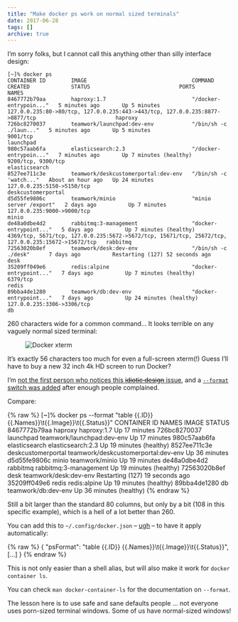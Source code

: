 ```yaml
---
title: "Make docker ps work on normal sized terminals"
date: 2017-06-28
tags: []
archive: true
---
```


I’m sorry folks, but I cannot call this anything other than silly interface design:

    [~]% docker ps
    CONTAINER ID        IMAGE                                 COMMAND                  CREATED             STATUS                            PORTS                                                                                                NAMES
    8467772b79aa        haproxy:1.7                           "/docker-entrypoin..."   5 minutes ago       Up 5 minutes                      127.0.0.235:80->80/tcp, 127.0.0.235:443->443/tcp, 127.0.0.235:8877->8877/tcp                         haproxy
    726bc8270037        teamwork/launchpad:dev-env            "/bin/sh -c ./laun..."   5 minutes ago       Up 5 minutes                      9001/tcp                                                                                             launchpad
    980c57aab6fa        elasticsearch:2.3                     "/docker-entrypoin..."   7 minutes ago       Up 7 minutes (healthy)            9200/tcp, 9300/tcp                                                                                   elasticsearch
    8527ee711c3e        teamwork/deskcustomerportal:dev-env   "/bin/sh -c 'watch..."   About an hour ago   Up 24 minutes                     127.0.0.235:5150->5150/tcp                                                                           deskcustomerportal
    d5d55fe9806c        teamwork/minio                        "minio server /export"   2 days ago          Up 7 minutes                      127.0.0.235:9000->9000/tcp                                                                           minio
    de48a0dbe4d2        rabbitmq:3-management                 "docker-entrypoint..."   5 days ago          Up 7 minutes (healthy)            4369/tcp, 5671/tcp, 127.0.0.235:5672->5672/tcp, 15671/tcp, 25672/tcp, 127.0.0.235:15672->15672/tcp   rabbitmq
    72563020b8ef        teamwork/desk:dev-env                 "/bin/sh -c ./desk"      7 days ago          Restarting (127) 52 seconds ago                                                                                                        desk
    35209ff049e6        redis:alpine                          "docker-entrypoint..."   7 days ago          Up 7 minutes (healthy)            6379/tcp                                                                                             redis
    89bba4de1280        teamwork/db:dev-env                   "docker-entrypoint..."   7 days ago          Up 24 minutes (healthy)           127.0.0.235:3306->3306/tcp                                                                           db

260 characters wide for a common command... It looks terrible on any vaguely
normal sized terminal:

<figure><img alt="Docker xterm" src="{% include_image ./_images/docker-wide.png %}"></figure>

It’s exactly 56 characters too much for even a full-screen xterm(!) Guess I’ll
have to buy a new 32 inch 4k HD screen to run Docker?

I’m [not the first person who notices this ~~idiotic design~~
issue](https://github.com/moby/moby/issues/7477), and a [`--format` switch was
added](https://github.com/moby/moby/pull/14699) after enough people complained.

Compare:

{% raw %}
    [~]% docker ps --format "table {{.ID}}  {{.Names}}\t{{.Image}}\t{{.Status}}"
    CONTAINER ID  NAMES                IMAGE                                 STATUS
    8467772b79aa  haproxy              haproxy:1.7                           Up 17 minutes
    726bc8270037  launchpad            teamwork/launchpad:dev-env            Up 17 minutes
    980c57aab6fa  elasticsearch        elasticsearch:2.3                     Up 19 minutes (healthy)
    8527ee711c3e  deskcustomerportal   teamwork/deskcustomerportal:dev-env   Up 36 minutes
    d5d55fe9806c  minio                teamwork/minio                        Up 19 minutes
    de48a0dbe4d2  rabbitmq             rabbitmq:3-management                 Up 19 minutes (healthy)
    72563020b8ef  desk                 teamwork/desk:dev-env                 Restarting (127) 19 seconds ago
    35209ff049e6  redis                redis:alpine                          Up 19 minutes (healthy)
    89bba4de1280  db                   teamwork/db:dev-env                   Up 36 minutes (healthy)
{% endraw %}

Still a bit larger than the standard 80 columns, but only by a bit (108 in this
specific example), which is a hell of a lot better than 260.

You can add this to `~/.config/docker.json` – [ugh][json] – to have it apply
automatically:

{% raw %}
    {
        "psFormat": "table {{.ID}}  {{.Names}}\t{{.Image}}\t{{.Status}}",
        [...]
    }
{% endraw %}

This is not only easier than a shell alias, but will also make it work for
`docker container ls`.

You can check `man docker-container-ls` for the documentation on `--format`.

The lesson here is to use safe and sane defaults people ... not everyone uses
porn-sized terminal windows. Some of us have normal-sized windows!

[json]: /json-config.html
